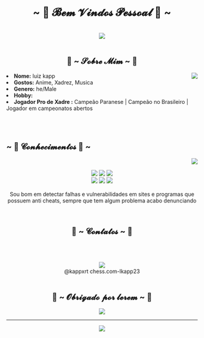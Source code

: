 <body>
<h1 align="center">~ 💖 𝓑𝓮𝓶 𝓥𝓲𝓷𝓭𝓸𝓼 𝓟𝓮𝓼𝓼𝓸𝓪𝓵 💖 ~</h1>
<br>
<div align="center">
<img src="https://media.giphy.com/media/DY1KSjEuVMarPIzfkq/giphy.gif">
</div>
<br>
<div>
<h2 align="center"> 🦊 ~ 𝓢𝓸𝓫𝓻𝓮 𝓜𝓲𝓶 ~ 🦊 </h2>
<img src="https://i.kym-cdn.com/photos/images/original/001/435/579/9ff.gif" align="right">
<li>
<b>Nome:</b> luiz kapp </li>

<li>
<b>Gostos:</b>  Anime, Xadrez, Musica
</li>
<li>
<b>Genero:</b> he/Male
</li>
<li>
<b>Hobby:</b> 
</li>
<li>
<b>Jogador Pro de Xadre :</b> Campeão Paranese | Campeão no Brasileiro | Jogador em campeonatos abertos
</li>
<br><br><br>
</div>
<div>
<h2 align="left">            ~ 📇 𝓒𝓸𝓷𝓱𝓮𝓬𝓲𝓶𝓮𝓷𝓽𝓸𝓼 📇 ~</h2>
<p>
<img src="https://media.giphy.com/media/YmZOBDYBcmWK4/giphy.gif" align="right">
</div>
<div>
<br>
<div align="center">
<p align="center"><img src="https://img.shields.io/badge/adobe%20photoshop%20-%2331A8FF.svg?&style=for-the-badge&logo=adobe%20photoshop&logoColor=white"/> <img src="https://img.shields.io/badge/html5%20-%23E34F26.svg?&style=for-the-badge&logo=html5&logoColor=white"/> <img src="https://img.shields.io/badge/css3%20-%231572B6.svg?&style=for-the-badge&logo=css3&logoColor=white"/><br>
 <img src="https://img.shields.io/badge/node.js%20-%2343853D.svg?&style=for-the-badge&logo=node.js&logoColor=white"/> <img src="https://img.shields.io/badge/javascript%20-%23323330.svg?&style=for-the-badge&logo=javascript&logoColor=%23F7DF1E"/> <img src="https://img.shields.io/badge/git%20-%23F05033.svg?&style=for-the-badge&logo=git&logoColor=white"/> <br><br>
Sou bom em detectar falhas e vulnerabilidades em sites e programas que possuem anti cheats, sempre que tem algum problema acabo denunciando
</p>
<br>
<h2>           📝 ~ 𝓒𝓸𝓷𝓽𝓪𝓽𝓸𝓼 ~ 📝</h2>

<br>
  <br>
  <br>
 <img src="https://img.shields.io/badge/Instagram-E4405F?style=for-the-badge&logo=instagram&logoColor=white"> 
  <br>
@kappxrt
chess.com-lkapp23
 <br>
</div>
<br>
<div>
<h2 align="center">💖 ~ 𝓞𝓫𝓻𝓲𝓰𝓪𝓭𝓸 𝓹𝓸𝓻 𝓵𝓮𝓻𝓮𝓶 ~ 💖</h2>
<div align="center">
<img src="https://giphy.com/clips/zenitsu-6ZQx4ZCqEA99BYTDJB">
</div>
<hr>
</div>
</div>
</body>
           
           
           
           
  <p align="center" >  
  <a href="https://github.com/anuraghazra/github-readme-stats"> 
<img  src="https://tenor.com/pt-BR/view/kimetsu-no-yaiba-demon-slayer-zenitsu-agatsuma-zenitsu-gif-14677284"/>
  </a>
  </p>
